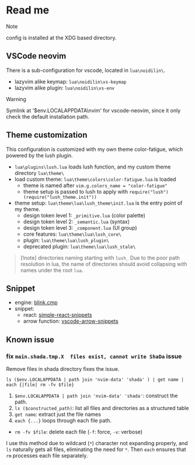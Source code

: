 # Read me

> [!note]
> config is installed at the XDG based directory.

## VSCode neovim

There is a sub-configuration for vscode, located in `lua\noidilin\`.

- lazyvim alike keymap: `lua\noidilin\vs-keymap`
- lazyvim alike plugin: `lua\noidilin\vs-env`

> [!warning]
> Symlink at '$env.LOCALAPPDATA\nvim' for vscode-neovim, since it only check the default installation path.

## Theme customization

This configuration is customized with my own theme color-fatigue, which powered by the lush plugin.

- `lua\plugins\lush.lua` loads lush function, and my custom theme directory `lua\theme\`
- load custom theme: `lua\theme\colors\color-fatigue.lua` is loaded
  - theme is named after `vim.g.colors_name = "color-fatigue"`
  - theme setup is passed to lush to apply with `require("lush")(require("lush_theme.init"))`
- theme setup: `lua\theme\lua\lush_theme\init.lua` is the entry point of my theme.
  - design token level 1: `_primitive.lua` (color palette)
  - design token level 2: `_semantic.lua` (syntax)
  - design token level 3: `_component.lua` (UI group)
  - core features: `lua\theme\lua\lush_core\`
  - plugin: `lua\theme\lua\lush_plugin\`
  - deprecated plugin: `lua\theme\lua\lush_stale\`

> [!note] directories naming starting with `lush_`
> Due to the poor path resolution in lua, the name of directories should avoid collapsing with names under the root `lua`.

## Snippet

- engine: [blink.cmp](https://github.com/saghen/blink.cmp)
- snippet:
  - react: [simple-react-snippets](https://github.com/burkeholland/simple-react-snippets/tree/master)
  - arrow function: [vscode-arrow-snippets](https://github.com/deinsoftware/vscode-arrow-snippets/tree/main)

## Known issue

### fix `main.shada.tmp.X  files exist, cannot write ShaDa` issue

Remove files in shada directory fixes the issue.

```nu
ls ($env.LOCALAPPDATA | path join 'nvim-data' 'shada' ) | get name | each {|file| rm -fv $file}
```

1. `$env.LOCALAPPDATA | path join 'nvim-data' 'shada'`: construct the path.
2. `ls ($constructed_path)`: list all files and directories as a structured table
3. `get name`: extract just the file names
4. `each {...}` loops through each file path.

- `rm -fv $file`: delete each file (`-f`: force, `-v`: verbose)

I use this method due to wildcard (`*`) character not expanding properly, and `ls` naturally gets all files, eliminating the need for `*`. Then `each` ensures that `rm` processes each file separately.
